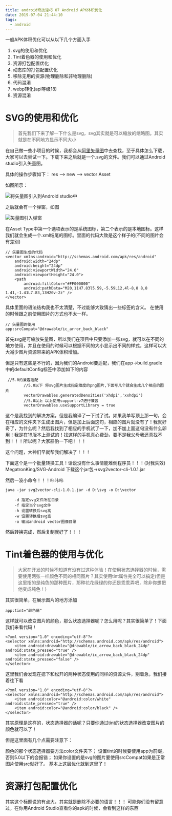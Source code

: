 ```yaml
---
title: android奇技淫巧 07 Android APK体积优化
date: 2019-07-04 21:44:10
tags:
  - android
---
```


一般APK体积优化可以从以下几个方面入手
<!--more-->
1. svg的使用和优化
2. Tint着色器的使用和优化
3. 资源打包配置优化
4. 动态库的打包配置优化
5. 移除无用的资源(物理删除和非物理删除)
6. 代码混淆
7. webp转化(api等级18)
8. 资源混淆

# SVG的使用和优化

> 首先我们下来了解一下什么是svg，svg其实就是可以缩放的缩略图。其实就是在不同地方显示不同大小

在自己做一些小项目的时候，我都会从[阿里矢量图](https://www.iconfont.cn/)中去查找，至于具体怎么下载，大家可以去尝试一下。下载下来之后就是一个.svg的文件。我们可以通过Android studio引入矢量图。

具体的操作步骤如下：
res --> new --> vector Asset

如图所示：

![将矢量图引入到Android studio中](/assets/tools/tools-apk-01.png)

之后就会有一个弹窗，如图

![矢量图引入弹窗](/assets/tools/tools-apk-02.png)

在Asset Type中第一个选项表示的是系统图标，第二个表示的是本地图标。这样我们就会生成一个.xml结尾的图标。里面的代码大致是这个样子的(不同的图片会有差别)
```
// 矢量图生成的代码
<vector xmlns:android="http://schemas.android.com/apk/res/android"
    android:width="24dp"
    android:height="24dp"
    android:viewportWidth="24.0"
    android:viewportHeight="24.0">
    <path
        android:fillColor="#FF000000"
        android:pathData="M20,11H7.83l5.59,-5.59L12,4l-8,8 8,8 1.41,-1.41L7.83,13H20v-2z" />
</vector>
```
具体里面的语法结构我也不太清楚，不过能够大致猜出一些标签的含义。
在使用的时候跟之前使用图片的方式也不太一样。

```
// 矢量图的使用
app:srcCompat="@drawable/ic_arror_back_black"
```

首先svg是可缩放矢量图，所以我们在项目中只要添加一张svg，就可以在不同的地方使用，并且在使用的时候可以根据不同的大小显示出不同的样式，这样可以大大减少图片资源带来的APK体积增加。

但是只有这些是不行的，因为我们的Android要适配，我们在app->build.gradle中的defaultConfig标签中添加如下的内容

```
 //5.0的兼容适配
        //5.0以下 将svg图片生成指定维度的png图片,下面写几个就会生成几个相应的图片
        vectorDrawables.generatedDensities('xhdpi','xxhdpi')
        //5.0以上 以上使用support-v7进行兼容
        vectorDrawables.useSupportLibrary = true
```

这个是我找到的解决方案，但是我编译了一下试了试。如果我单写顶上那一句，会在相应的文件夹下生成出图片，但是加上后面这句，相应的图片就没有了！我就好奇了，为什么呢？然后我找到了相应的手机试了一下，加不加上面这句没有什么卵用！我是在19版本上测试的！找这样的手机真心费劲，要不是我父母我还真找不到！！！所以呢？大家斟酌一下吧！！！

这个问题，大神们早就帮我们解决了！！！

下面这个是一个批量转换工具！话说没有什么事情能难倒程序员！！！(对我失效)
MegatronKing/SVG-Android
下载这个jar包->svg2vector-cli-1.0.1.jar

然后一波小命令！！！咔咔咔

```
java -jar svg2vector-cli-1.0.1.jar -d D:\svg -o D:\vector

    -d 指定svg文件所在目录
    -f 指定当个svg文件
    -h 设置转换后svg高
    -w 设置转换后svg宽
    -o 输出android vector图像目录
```
然后转换完成，然后复制就好了！！！

# Tint着色器的使用与优化

> 大家在开发的时候不知道有没有过这种体验！在使用状态选择器的时候，需要使用两张一样颜色不同的相同图片？其实使用tint属性完全可以搞定(但是这里指的是纯色的那种图片，那种花花绿绿的你还是乖乖弄吧，除非你想把他变成纯色！)

其实很简单，在展示图片的地方添加

```
app:tint="颜色值"
```

这样就可以改变图片的颜色，那么状态选择器呢？怎么用呢？其实很简单了！下面我们来看代码！

```
<?xml version="1.0" encoding="utf-8"?>
<selector xmlns:android="http://schemas.android.com/apk/res/android">
    <item android:drawable="@drawable/ic_arrow_back_black_24dp" android:state_pressed="true" />
    <item android:drawable="@drawable/ic_arrow_back_black_24dp" android:state_pressed="false" />
</selector>
```

这里我们会发现在摁下和松开的两种状态使用的同样的资源文件，别着急，我们接着往下看

```
<?xml version="1.0" encoding="utf-8"?>
<selector xmlns:android="http://schemas.android.com/apk/res/android">
    <item android:color="@android:color/white" android:state_pressed="true" />
    <item android:color="@android:color/black" />
</selector>
```

其实原理是这样的，状态选择器的话呢？只要你通过tint的状态选择器改变图片的颜色就可以了！

但是这里面有几个点需要注意下：

颜色的那个状态选择器要方法color文件夹下；
设置tint的时候要使用app为前缀，否则5.0以下的会报错；
如果你设置的是svg的图片要使用srcCompat如果是正常图片使用src就好了。
基本上这层优化就到这里了！

# 资源打包配置优化

其实这个标题说的有点大，其实就是删除不必要的语言！！！
可能你们没有留意过，在你用Android Studio查看你的apk的时候，会看到这样的东西



